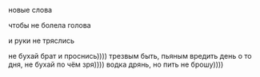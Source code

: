 новые слова


чтобы не болела голова


и руки не тряслись


не бухай брат и проснись)))) 
трезвым быть, пьяным вредить
день о то дня, не бухай по чём зря)))) 
водка дрянь, но пить не брошу)))) 

